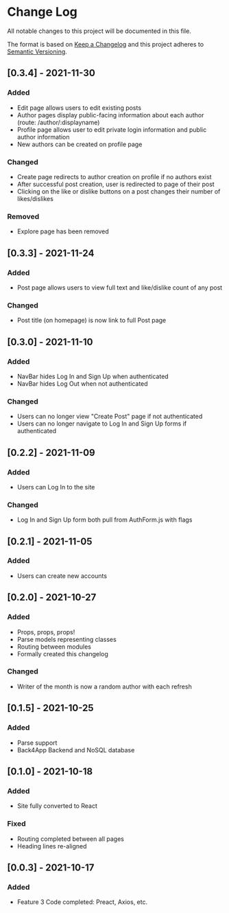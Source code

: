 # Change Log
All notable changes to this project will be documented in this file.
 
The format is based on [Keep a Changelog](http://keepachangelog.com/)
and this project adheres to [Semantic Versioning](http://semver.org/).

## [0.3.4] - 2021-11-30
### Added
- Edit page allows users to edit existing posts
- Author pages display public-facing information about each author (route: /author/:displayname)
- Profile page allows user to edit private login information and public author information
- New authors can be created on profile page

### Changed
- Create page redirects to author creation on profile if no authors exist
- After successful post creation, user is redirected to page of their post
- Clicking on the like or dislike buttons on a post changes their number of likes/dislikes

### Removed
- Explore page has been removed


## [0.3.3] - 2021-11-24
### Added
- Post page allows users to view full text and like/dislike count of any post

### Changed
- Post title (on homepage) is now link to full Post page


## [0.3.0] - 2021-11-10
### Added
- NavBar hides Log In and Sign Up when authenticated
- NavBar hides Log Out when not authenticated

### Changed
- Users can no longer view "Create Post" page if not authenticated
- Users can no longer navigate to Log In and Sign Up forms if authenticated

## [0.2.2] - 2021-11-09
### Added
- Users can Log In to the site

### Changed 
- Log In and Sign Up form both pull from AuthForm.js with flags

## [0.2.1] - 2021-11-05
### Added
- Users can create new accounts 

## [0.2.0] - 2021-10-27
### Added
- Props, props, props!
- Parse models representing classes
- Routing between modules
- Formally created this changelog

### Changed 
- Writer of the month is now a random author with each refresh 

## [0.1.5] - 2021-10-25
### Added
- Parse support
- Back4App Backend and NoSQL database

## [0.1.0] - 2021-10-18
### Added
- Site fully converted to React

### Fixed
- Routing completed between all pages
- Heading lines re-aligned
 
## [0.0.3] - 2021-10-17
### Added
- Feature 3 Code completed: Preact, Axios, etc.
